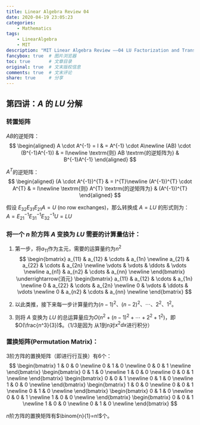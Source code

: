 ```yaml
---
title: Linear Algebra Review 04
date: 2020-04-19 23:05:23
categories:
    - Mathematics
tags:
    - LinearAlgebra
    - MIT
description: "MIT Linear Algebra Review ——04 LU Factorization and Transpose and Permutation"
fancybox: true  # 图片浏览器
toc: true       # 文章目录
original: true  # 文末版权信息 
comments: true  # 文末评论
share: true     # 分享
---
```


## 第四讲：$A$ 的 $LU$ 分解
### 转置矩阵
$AB$的逆矩阵：
$$
\begin{aligned}
A \cdot A^{-1} = I & = A^{-1} \cdot A\newline 
(AB) \cdot (B^{-1}A^{-1}) & = I\newline 
\textrm{则} AB \textrm{的逆矩阵为} & B^{-1}A^{-1}
\end{aligned}
$$

$A^{T}$的逆矩阵：
$$
\begin{aligned}
(A \cdot A^{-1})^{T} & = I^{T}\newline 
(A^{-1})^{T} \cdot A^{T} & = I\newline 
\textrm{则} A^{T} \textrm{的逆矩阵为} & (A^{-1})^{T}
\end{aligned}
$$

假设 $E_{32}E_{31}E_{21}A = U$ (no row exchanges)，那么转换成 $A = LU$ 的形式则为：$A=E_{21}^{-1}E_{31}^{-1}E_{32}^{-1}U=LU$

### 将一个 $n$ 阶方阵 $A$ 变换为 $LU$ 需要的计算量估计：

1. 第一步，将$a_{11}$作为主元，需要的运算量约为$n^2$
$$
\begin{bmatrix}
a_{11} & a_{12} & \cdots & a_{1n} \newline 
a_{21} & a_{22} & \cdots & a_{2n} \newline 
\vdots & \vdots & \ddots & \vdots \newline 
a_{n1} & a_{n2} & \cdots & a_{nn} \newline 
\end{bmatrix}
\underrightarrow{消元}
\begin{bmatrix}
a_{11} & a_{12} & \cdots & a_{1n} \newline 
0      & a_{22} & \cdots & a_{2n} \newline 
0      & \vdots & \ddots & \vdots \newline 
0      & a_{n2} & \cdots & a_{nn} \newline 
\end{bmatrix}
$$

2. 以此类推，接下来每一步计算量约为$(n-1)^2、(n-2)^2、\cdots、2^2、1^2$。

3. 则将 $A$ 变换为 $LU$ 的总运算量应为$O(n^2+(n-1)^2+\cdots+2^2+1^2)$，即$O(\frac{n^3}{3})$。（1/3是因为 从1到n对$x^2dx$进行积分）

### 置换矩阵(Permutation Matrix)：

3阶方阵的置换矩阵（即进行行互换）有6个：
$$
\begin{bmatrix}
1 & 0 & 0 \newline 
0 & 1 & 0 \newline 
0 & 0 & 1 \newline 
\end{bmatrix}
\begin{bmatrix}
0 & 1 & 0 \newline 
1 & 0 & 0 \newline 
0 & 0 & 1 \newline 
\end{bmatrix}
\begin{bmatrix}
0 & 0 & 1 \newline 
0 & 1 & 0 \newline 
1 & 0 & 0 \newline 
\end{bmatrix}
\begin{bmatrix}
1 & 0 & 0 \newline 
0 & 0 & 1 \newline 
0 & 1 & 0 \newline 
\end{bmatrix}
\begin{bmatrix}
0 & 1 & 0 \newline 
0 & 0 & 1 \newline 
1 & 0 & 0 \newline 
\end{bmatrix}
\begin{bmatrix}
0 & 0 & 1 \newline 
1 & 0 & 0 \newline 
0 & 1 & 0 \newline 
\end{bmatrix}
$$

$n$阶方阵的置换矩阵有$\binom{n}{1}=n!$个。